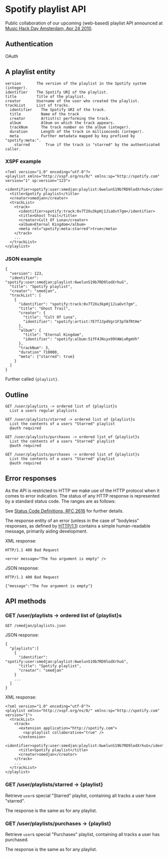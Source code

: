 # Spotify playlist API

Public collaboration of our upcoming (web-based) playlist API announced at
[Music Hack Day Amsterdam, Apr 24 2010](http://amsterdam.musichackday.org/).

## Authentication

OAuth

## A playlist entity

    version       The version of the playlist in the Spotify system (integer).
    identifier    The Spotify URI of the playlist.
    title         Title of the playlist.
    creator       Username of the user who created the playlist.
    trackList     List of tracks.
      identifier    The Spotify URI of the track.
      title         Name of the track
      creator       Artist(s) performing the track.
      album         Album on which the track appears.
      trackNum      The track number on the album (integer).
      duration      Length of the track in milliseconds (integer).
      meta          Further metadata mapped by key prefixed by "spotify:meta:".
        starred       True if the track is "starred" by the authenticated caller.


### XSPF example

    <?xml version="1.0" encoding="utf-8"?>
    <playlist xmlns="http://xspf.org/ns/0/" xmlns:sp="http://spotify.com" version="1" sp:version="123">
      <identifier>spotify:user:smedjan:playlist:6welunS19b7RD9lodXrhuG</identifier>
      <title>Spotify playlist</title>
      <creator>smedjan</creator>
      <trackList>
        <track>
          <identifier>spotify:track:0v7T2Xu3kpHj1JiaOvt7gm</identifier>
          <title>Ghost Trail</title>
          <creator>Cult Of Luna</creator>
          <album>Eternal Kingdom</album>
          <meta rel="spotify:meta:starred">true</meta>
        </track>
        ...
      </trackList>
    </playlist>

### JSON example

    {
      "version": 123,
      "identifier": "spotify:user:smedjan:playlist:6welunS19b7RD9lodXrhuG",
      "title": "Spotify playlist",
      "creator": "smedjan",
      "trackList": [
        {
          "identifier": "spotify:track:0v7T2Xu3kpHj1JiaOvt7gm",
          "title": "Ghost Trail",
          "creator": {
            "title": "Cult Of Luna",
            "identifier": "spotify:artist:7E7fJJpdVgr1F3pfAfRtHe"
          },
          "album": {
            "title": "Eternal Kingdom",
            "identifier": "spotify:album:51fF4JNsyx99YAWixRgmVh"
          },
          "trackNum": 3,
          "duration" 710000,
          "meta": {"starred": true}
        }
      ]
    }

Further called `{playlist}`.

## Outline

    GET /user/playlists -> ordered list of {playlist}s
      List a users regular playlists
    
    GET /user/playlists/starred -> ordered list of {playlist}s
      List the contents of a users "Starred" playlist
      @auth required
    
    GET /user/playlists/purchases -> ordered list of {playlist}s
      List the contents of a users "Starred" playlist
      @auth required
    
    GET /user/playlists/purchases -> ordered list of {playlist}s
      List the contents of a users "Starred" playlist
      @auth required

## Error responses

As the API is restricted to HTTP we make use of the HTTP protocol when it comes
to error indication. The status of any HTTP response is represented by a
standard status code. The ranges are as follows:

See [Status Code Definitions, RFC 2616](http://www.w3.org/Protocols/rfc2616/rfc2616-sec10.html)
for further details.

The response entity of an error (unless in the case of "bodyless" responses, as
defined by [HTTP/1.1](http://www.w3.org/Protocols/rfc2616/rfc2616.html))
contains a simple human-readable message, primarily aiding development.

XML response:

    HTTP/1.1 400 Bad Request
    
    <error message="The foo argument is empty" />

JSON response:

    HTTP/1.1 400 Bad Request
    
    {"message":"The foo argument is empty"}


## API methods

### GET /user/playlists -> ordered list of {playlist}s

    GET /smedjan/playlists.json

JSON response:

    {
      "playlists":[
        {
          "identifier": "spotify:user:smedjan:playlist:6welunS19b7RD9lodXrhuG",
          "title": "Spotify playlist",
          "creator": "smedjan"
        }
        ...
      ]
    }

XML response:

    <?xml version="1.0" encoding="utf-8"?>
    <playlist xmlns="http://xspf.org/ns/0/" xmlns:sp="http://spotify.com" version="1">
      <trackList>
        <track>
          <extension application="http://spotify.com">
            <sp:playlist collaborative="true" />
          </extension>
          <identifier>spotify:user:smedjan:playlist:6welunS19b7RD9lodXrhuG</identifier>
          <title>Spotify playlist</title>
          <creator>smedjan</creator>
        </track>
        ...
      </trackList>
    </playlist>


### GET /user/playlists/starred -> {playlist}

Retrieve `user`s special "Starred" playlist, containing all tracks a user have "starred".

The response is the same as for any playlist.


### GET /user/playlists/purchases -> {playlist}

Retrieve `user`s special "Purchases" playlist, containing all tracks a user has purchased.

The response is the same as for any playlist.





